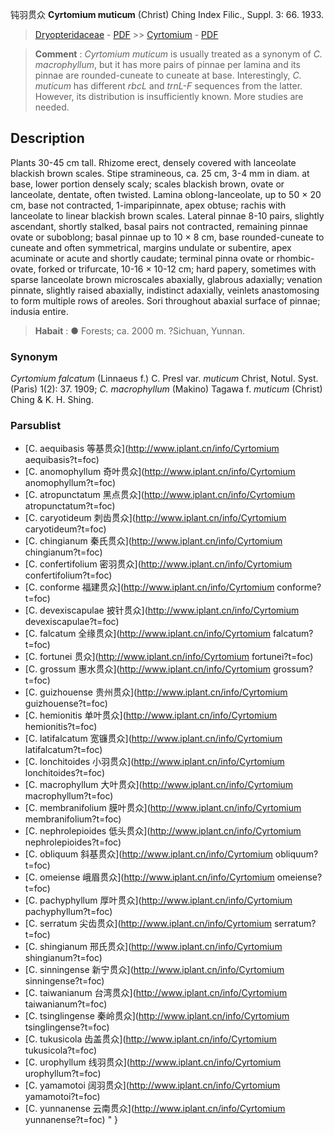 钝羽贯众 **Cyrtomium muticum** (Christ) Ching Index Filic., Suppl. 3: 66. 1933.

> [Dryopteridaceae](http://www.iplant.cn/info/Dryopteridaceae?t=foc) - [PDF](http://www.iplant.cn/foc/pdf/Dryopteridaceae.pdf) >> [Cyrtomium](http://www.iplant.cn/info/Cyrtomium?t=foc) - [PDF](http://www.iplant.cn/foc/pdf/Cyrtomium.pdf)


> **Comment** : 
> *Cyrtomium muticum* is usually treated as a synonym of *C. macrophyllum*, but it has more pairs of pinnae per lamina and its pinnae are rounded-cuneate to cuneate at base. Interestingly, *C. muticum* has different *rbcL* and *trnL-F* sequences from the latter. However, its distribution is insufficiently known. More studies are needed.

## Description

Plants 30-45 cm tall. Rhizome erect, densely covered with lanceolate blackish brown scales. Stipe stramineous, ca. 25 cm, 3-4 mm in diam. at base, lower portion densely scaly; scales blackish brown, ovate or lanceolate, dentate, often twisted. Lamina oblong-lanceolate, up to 50 × 20 cm, base not contracted, 1-imparipinnate, apex obtuse; rachis with lanceolate to linear blackish brown scales. Lateral pinnae 8-10 pairs, slightly ascendant, shortly stalked, basal pairs not contracted, remaining pinnae ovate or suboblong; basal pinnae up to 10 × 8 cm, base rounded-cuneate to cuneate and often symmetrical, margins undulate or subentire, apex acuminate or acute and shortly caudate; terminal pinna ovate or rhombic-ovate, forked or trifurcate, 10-16 × 10-12 cm; hard papery, sometimes with sparse lanceolate brown microscales abaxially, glabrous adaxially; venation pinnate, slightly raised abaxially, indistinct adaxially, veinlets anastomosing to form multiple rows of areoles. Sori throughout abaxial surface of pinnae; indusia entire.


> **Habait** : 
>● Forests; ca. 2000 m. ?Sichuan, Yunnan.

### Synonym
*Cyrtomium falcatum* (Linnaeus f.) C. Presl var. *muticum* Christ, Notul. Syst. (Paris) 1(2): 37. 1909; *C. macrophyllum* (Makino) Tagawa f. *muticum* (Christ) Ching & K. H. Shing.



### Parsublist

* [C.  aequibasis  等基贯众](http://www.iplant.cn/info/Cyrtomium aequibasis?t=foc)
* [C.  anomophyllum  奇叶贯众](http://www.iplant.cn/info/Cyrtomium anomophyllum?t=foc)
* [C.  atropunctatum  黑点贯众](http://www.iplant.cn/info/Cyrtomium atropunctatum?t=foc)
* [C.  caryotideum  刺齿贯众](http://www.iplant.cn/info/Cyrtomium caryotideum?t=foc)
* [C.  chingianum  秦氏贯众](http://www.iplant.cn/info/Cyrtomium chingianum?t=foc)
* [C.  confertifolium  密羽贯众](http://www.iplant.cn/info/Cyrtomium confertifolium?t=foc)
* [C.  conforme  福建贯众](http://www.iplant.cn/info/Cyrtomium conforme?t=foc)
* [C.  devexiscapulae  披针贯众](http://www.iplant.cn/info/Cyrtomium devexiscapulae?t=foc)
* [C.  falcatum  全缘贯众](http://www.iplant.cn/info/Cyrtomium falcatum?t=foc)
* [C.  fortunei  贯众](http://www.iplant.cn/info/Cyrtomium fortunei?t=foc)
* [C.  grossum  惠水贯众](http://www.iplant.cn/info/Cyrtomium grossum?t=foc)
* [C.  guizhouense  贵州贯众](http://www.iplant.cn/info/Cyrtomium guizhouense?t=foc)
* [C.  hemionitis  单叶贯众](http://www.iplant.cn/info/Cyrtomium hemionitis?t=foc)
* [C.  latifalcatum  宽镰贯众](http://www.iplant.cn/info/Cyrtomium latifalcatum?t=foc)
* [C.  lonchitoides  小羽贯众](http://www.iplant.cn/info/Cyrtomium lonchitoides?t=foc)
* [C.  macrophyllum  大叶贯众](http://www.iplant.cn/info/Cyrtomium macrophyllum?t=foc)
* [C.  membranifolium  膜叶贯众](http://www.iplant.cn/info/Cyrtomium membranifolium?t=foc)
* [C.  nephrolepioides  低头贯众](http://www.iplant.cn/info/Cyrtomium nephrolepioides?t=foc)
* [C.  obliquum  斜基贯众](http://www.iplant.cn/info/Cyrtomium obliquum?t=foc)
* [C.  omeiense  峨眉贯众](http://www.iplant.cn/info/Cyrtomium omeiense?t=foc)
* [C.  pachyphyllum  厚叶贯众](http://www.iplant.cn/info/Cyrtomium pachyphyllum?t=foc)
* [C.  serratum  尖齿贯众](http://www.iplant.cn/info/Cyrtomium serratum?t=foc)
* [C.  shingianum  邢氏贯众](http://www.iplant.cn/info/Cyrtomium shingianum?t=foc)
* [C.  sinningense  新宁贯众](http://www.iplant.cn/info/Cyrtomium sinningense?t=foc)
* [C.  taiwanianum  台湾贯众](http://www.iplant.cn/info/Cyrtomium taiwanianum?t=foc)
* [C.  tsinglingense  秦岭贯众](http://www.iplant.cn/info/Cyrtomium tsinglingense?t=foc)
* [C.  tukusicola  齿盖贯众](http://www.iplant.cn/info/Cyrtomium tukusicola?t=foc)
* [C.  urophyllum  线羽贯众](http://www.iplant.cn/info/Cyrtomium urophyllum?t=foc)
* [C.  yamamotoi  阔羽贯众](http://www.iplant.cn/info/Cyrtomium yamamotoi?t=foc)
* [C.  yunnanense  云南贯众](http://www.iplant.cn/info/Cyrtomium yunnanense?t=foc)
"
}